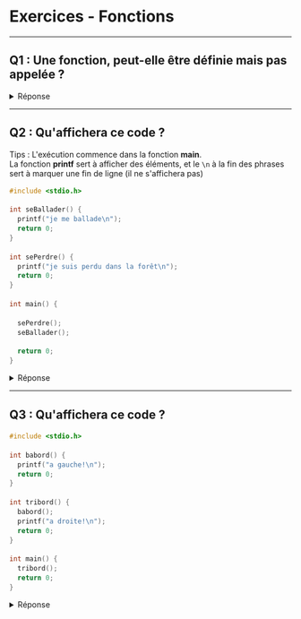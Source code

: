 # Exercices - Fonctions
---

## Q1 : Une fonction, peut-elle être définie mais pas appelée ?
<details>
  <summary>Réponse</summary>

**Oui**.

Une fonction peut être définie, mais pas forcément appelée, pas forcément utilisée !

La fonction est bien là, elle existe dans le programme, mais dans ce cas ne servira pas pour le moment.

En revanche, on ne peut pas appeler une fonction si elle n'est pas définie !

</details>

---

## Q2 : Qu'affichera ce code ?

Tips : L'exécution commence dans la fonction **main**.\
La fonction **printf** sert à afficher des éléments, et le `\n` à la fin des phrases sert à marquer une fin de ligne (il ne s'affichera pas)
```c
#include <stdio.h>

int seBallader() {
  printf("je me ballade\n");
  return 0;
}

int sePerdre() {
  printf("je suis perdu dans la forêt\n");
  return 0;
}

int main() {

  sePerdre();
  seBallader();

  return 0;
}
```
<details>
  <summary>Réponse</summary>

```
je suis perdu dans la forêt
je me ballade
```
En effet, la fonction `main` commence et exécute la première instruction, c'est à dire l'appel de la fonction `sePerdre`.

La baguette d'exécution est donnée à la fonction `sePerdre`, pendant que `main` attends la fin de l'exécution de celle-ci.

`sePerdre` exécute ses instructions et "je suis perdu dans la forêt" s'affiche en marquant une fin de ligne, puis retourne 0 à l'ordinateur, qui rends la baguette de l'exécution à la fonction `main`.

De là, la fonction `main` exécute sa prochaine instruction, c'est l'appel de la fonction `seBallader`, qui vous l'avez deviné, affiche "je me ballade", retourne 0, rends la baguette d'exécution à `main` qui elle aussi retourne 0, et tout est terminé.

</details>

---

## Q3 : Qu'affichera ce code ?
```c
#include <stdio.h>

int babord() {
  printf("a gauche!\n");
  return 0;
}

int tribord() {
  babord();
  printf("a droite!\n");
  return 0;
}

int main() {
  tribord();
  return 0;
}
```
<details>
  <summary>Réponse</summary>

```
a gauche!\
a droite!
```
La fonction `main` appelle `tribord`.

`tribord` exécute donc ses instructions. La première est un appel vers la fonction `babord`, et lui donne donc la baguette d'exécution. Cela signifie que l'ordinateur n'exécute pas la ligne `printf("a droite!\n");` pour le moment !

La fonction `babord` s'exécute, et affiche `a gauche!`, puis elle rend le contrôle de l'exécution à la fonction `tribord` qui affichera `a droite!`, qui elle-même rend le contrôle de l'exécution à la fonction `main`, qui s'arrête ensuite.

<img src="fonction_imbriquee.png" alt="drawing" width="350"/>

</details>
